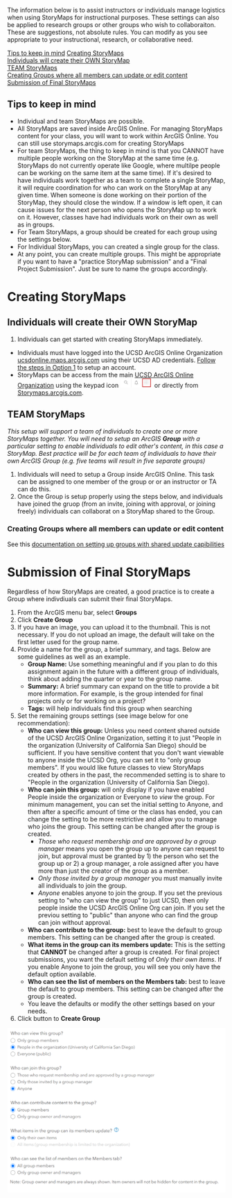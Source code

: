 The information below is to assist instructors or individuals manage logistics when using StoryMaps for instructional purposes. These settings can also be applied to research groups or other groups who wish to collaboraiton. These are suggestions, not absolute rules. You can modify as you see appropriate to your instructional, research, or collaborative need.

[Tips to keep in mind](#tips-to-keep-in-mind)
[Creating StoryMaps](#creating-storymaps)\
    [Individuals will create their OWN StoryMap](#individuals-will-create-their-own-storymap)\
    [TEAM StoryMaps](#team-storymaps)\
[Creating Groups where all members can update or edit content](#creating-groups-where-all-members-can-update-or-edit-content)\
[Submission of Final StoryMaps](#submission-of-final-storymaps)


## Tips to keep in mind
- Individual and team StoryMaps are possible. 
- All StoryMaps are saved inside ArcGIS Online. For managing StoryMaps content for your class, you will want to work within ArcGIS Online. You can still use storymaps.arcgis.com for creating StoryMaps
- For team StoryMaps, the thing to keep in mind is that you CANNOT have multiple people working on the StoryMap at the same time (e.g. StoryMaps do not currently operate like Google, where multilpe people can be working on the same item at the same time). If it's desired to have individuals work together as a team to complete a single StoryMap, it will require coordination for who can work on the StoryMap at any given time. When someone is done working on their portion of the StoryMap, they should close the window. If a window is left open, it can cause issues for the next person who opens the StoryMap up to work on it. However, classes have had individuals work on their own as well as in groups.
- For Team StoryMaps, a group should be created for each group using the settings below. 
- For Individual StoryMaps, you can created a single group for the class. 
- At any point, you can create multiple groups. This might be appropriate if you want to have a "practice StoryMap submission" and a "Final Project Submission". Just be sure to name the groups accordingly. 


# Creating StoryMaps

## Individuals will create their OWN StoryMap
1. Individuals can get started with creating StoryMaps immediately. 
  - Individuals must have logged into the UCSD ArcGIS Online Organization [ucsdonline.maps.arcgis.com](https://ucsdonline.maps.arcgis.com/) using their UCSD AD credentials. [Follow the steps in Option 1](https://ucsd.libguides.com/gis/arcgisaccount) to setup an account.
  - StoryMaps can be access from the main [UCSD ArcGIS Online Organization](https://ucsdonline.maps.arcgis.com/) using the keypad icon <img src="../images/Numberpad.png" width = 75> or directly from [Storymaps.arcgis.com](http://storymaps.arcgis.com/).


## TEAM StoryMaps
*This setup will support a team of individuals to create one or more StoryMaps together. You will need to setup an ArcGIS **Group** with a particular setting to enable individuals to edit other's content, in this case a StoryMap. Best practice will be for each team of individuals to have their own ArcGIS Group (e.g. five teams will result in five separate groups)*
1. Individuals will need to setup a Group inside ArcGIS Online. This task can be assigned to one member of the group or or an instructor or TA can do this.
2. Once the Group is setup properly using the steps below, and individuals have joined the gruop (from an invite, joining with approval, or joining freely) individuals can collaborat on a StoryMap shared to the Group. 


### Creating Groups where all members can update or edit content 
See this [documentation on setting up groups with shared update capibilities](AGO-CreateCollaborativeGroups.md)


# Submission of Final StoryMaps
Regardless of how StoryMaps are created, a good practice is to create a Group where indivdiuals can submit their final StoryMaps. 
  1. From the ArcGIS menu bar, select **Groups**
  2. Click **Create Group**
  3. If you have an image, you can upload it to the thumbnail. This is not necessary. If you do not upload an image, the default will take on the first letter used for the group name.
  4. Provide a name for the group, a brief summary, and tags. Below are some guidelines as well as an example. 
      - **Group Name:** Use something meaningful and if you plan to do this assignment again in the future with a different group of individuals, think about adding the quarter or year to the group name.
      - **Summary:** A brief summary can expand on the title to provide a bit more information. For example, is the group intended for final projects only or for working on a project?
      - **Tags:**  will help individuals find this group when searching
  5. Set the remaining groups settings (see image below for one recommendation):
      - **Who can view this group:** Unless you need content shared outside of the UCSD ArcGIS Online Organization, setting it to just "People in the organization (University of California San Diego) should be sufficient. If you have sensitive content that you don't want viewable to anyone inside the UCSD Org, you can set it to "only group members". If you would like future classes to view StoryMaps created by others in the past, the recommended setting is to share to "People in the organization (University of California San Diego).  
      - **Who can join this group:**  will only display if you have enabled People inside the organization or Everyone to *view* the group. For minimum management, you can set the initial setting to Anyone, and then after a specific amount of time or the class has ended, you can change the setting to be more restrictive and allow you to manage who joins the group. This setting can be changed after the group is created.
        - *Those who request membership and are approved by a group manager* means you open the group up to anyone can request to join, but approval must be granted by 1) the person who set the group up or 2) a group manager, a role assigned after you have more than just the creator of the group as a member.
        - *Only those invited by a group manager* you must manually invite all individuals to join the group. 
        - *Anyone* enables anyone to join the group. If you set the previous setting to "who can view the group" to just UCSD, then only people inside the UCSD ArcGIS Online Org can join. If you set the previou setting to "public" than anyone who can find the group can join without approval. 
     - **Who can contribute to the group:** best to leave the default to group members. This setting can be changed after the group is created.
     - **What items in the group can its members update:** This is the setting that **CANNOT** be changed after a group is created. For final project submissions, you want the default setting of *Only their own items*. If you enable Anyone to join the group, you will see you only have the default option available.  
      - **Who can see the list of members on the Members tab:** best to leave the default to group members. This setting can be changed after the group is created.
      - You leave the defaults or modify the other settings based on your needs.
  6. Click button to **Create Group**
  
  <img src="../images/Groups_FinalProjectSubmissionSettings.PNG">



